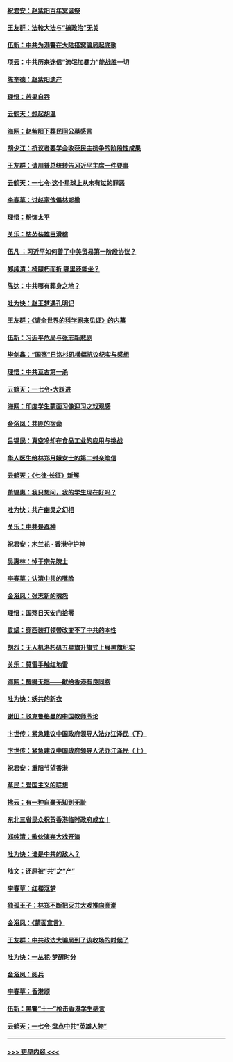 #### [祝君安：赵紫阳百年冥诞祭](../pages/nsc993/n11601386.md?t=10210733) 
#### [王友群：法轮大法与“搞政治”无关](../pages/nsc993/n11601658.md?t=10210733) 
#### [伍新：中共为港警在大陆搭窝骗局起底歌](../pages/nsc993/n11601536.md?t=10210733) 
#### [项云：中共历来迷信“流氓加暴力”能战胜一切](../pages/nsc993/n11601496.md?t=10210733) 
#### [陈奎德：赵紫阳遗产](../pages/nsc993/n11601444.md?t=10210733) 
#### [理悟：苦果自吞](../pages/nsc993/n11601385.md?t=10210733) 
#### [云鹤天：想起胡温](../pages/nsc993/n11600033.md?t=10210733) 
#### [海网：赵紫阳下葬民间公墓感言](../pages/nsc993/n11600021.md?t=10210733) 
#### [胡少江：抗议者要学会收获民主抗争的阶段性成果](../pages/nsc993/n11599626.md?t=10210733) 
#### [王友群：请川普总统转告习近平主席一件要事](../pages/nsc993/n11599533.md?t=10210733) 
#### [云鹤天：一七令‧这个星球上从未有过的罪恶](../pages/nsc993/n11598881.md?t=10210733) 
#### [李春草：讨赵家傀儡林郑檄](../pages/nsc993/n11598789.md?t=10210733) 
#### [理悟：粉饰太平](../pages/nsc993/n11598776.md?t=10210733) 
#### [关乐：怯怂装雄巨滑稽](../pages/nsc993/n11598767.md?t=10210733) 
#### [伍凡 ：习近平如何善了中美贸易第一阶段协议？](../pages/nsc993/n11596305.md?t=10210733) 
#### [郑纯清：椅腿朽而折 哪里还能坐？](../pages/nsc993/n11596273.md?t=10210733) 
#### [陈达：中共哪有葬身之地？](../pages/nsc993/n11596253.md?t=10210733) 
#### [吐为快：赵王梦遇孔明记](../pages/nsc993/n11596208.md?t=10210733) 
#### [王友群：《请全世界的科学家来见证》的内幕](../pages/nsc993/n11594091.md?t=10210733) 
#### [伍新：习近平危局与张志新悲剧](../pages/nsc993/n11594089.md?t=10210733) 
#### [毕剑鑫：“国殇”日洛杉矶横幅抗议纪实与感想](../pages/nsc993/n11591301.md?t=10210733) 
#### [理悟：中共亘古第一杀](../pages/nsc993/n11590734.md?t=10210733) 
#### [云鹤天：一七令•大跃进](../pages/nsc993/n11590699.md?t=10210733) 
#### [海网：印度学生蒙面习像迎习之戏观感](../pages/nsc993/n11590675.md?t=10210733) 
#### [金浴凤：共匪的宿命](../pages/nsc993/n11586383.md?t=10210733) 
#### [吕锡民：真空冷却在食品工业的应用与挑战](../pages/nsc993/n11585819.md?t=10210733) 
#### [华人医生给林郑月娥女士的第二封亲笔信](../pages/nsc993/n11585124.md?t=10210733) 
#### [云鹤天：《七律·长征》新解](../pages/nsc993/n11584578.md?t=10210733) 
#### [萧锡惠：我只想问，我的学生现在好吗？](../pages/nsc993/n11583828.md?t=10210733) 
#### [吐为快：共产幽灵之幻相](../pages/nsc993/n11583224.md?t=10210733) 
#### [关乐：中共是孬种](../pages/nsc993/n11582099.md?t=10210733) 
#### [祝君安：木兰花 · 香港守护神](../pages/nsc993/n11581782.md?t=10210733) 
#### [吴惠林：悼于宗先院士](../pages/nsc993/n11580283.md?t=10210733) 
#### [李春草：认清中共的嘴脸](../pages/nsc993/n11579954.md?t=10210733) 
#### [金浴凤：张志新的魂怨](../pages/nsc993/n11579913.md?t=10210733) 
#### [理悟：国殇日天安门拾零](../pages/nsc993/n11579843.md?t=10210733) 
#### [袁斌：穿西装打领带改变不了中共的本性](../pages/nsc993/n11579814.md?t=10210733) 
#### [胡烈：无人机洛杉矶五星旗升旗式上展黑旗纪实](../pages/nsc993/n11579322.md?t=10210733) 
#### [关乐：莫雷手触红地雷](../pages/nsc993/n11577862.md?t=10210733) 
#### [海网：醒狮无挡——献给香港有良同胞](../pages/nsc993/n11577835.md?t=10210733) 
#### [吐为快：妖共的新衣](../pages/nsc993/n11577575.md?t=10210733) 
#### [谢田：驳克鲁格曼的中国教师爷论](../pages/nsc993/n11575034.md?t=10210733) 
#### [卞世传：紧急建议中国政府领导人法办江泽民（下）](../pages/nsc993/n11573390.md?t=10210733) 
#### [卞世传：紧急建议中国政府领导人法办江泽民（上）](../pages/nsc993/n11573208.md?t=10210733) 
#### [祝君安：重阳节望香港](../pages/nsc993/n11573190.md?t=10210733) 
#### [草民：爱国主义的联想](../pages/nsc993/n11572333.md?t=10210733) 
#### [拂云：有一种自豪无知到无耻](../pages/nsc993/n11572006.md?t=10210733) 
#### [东北三省民众祝贺香港临时政府成立！](../pages/nsc993/n11571215.md?t=10210733) 
#### [郑纯清：散伙演弃大戏开演](../pages/nsc993/n11570826.md?t=10210733) 
#### [吐为快：谁是中共的敌人？](../pages/nsc993/n11570817.md?t=10210733) 
#### [陆文：还原被“共”之“产”](../pages/nsc993/n11570798.md?t=10210733) 
#### [李春草：红楼沤梦](../pages/nsc993/n11569673.md?t=10210733) 
#### [独孤王子：林郑不断把灭共大戏推向高潮](../pages/nsc993/n11569381.md?t=10210733) 
#### [金浴凤：《蒙面宣言》](../pages/nsc993/n11569368.md?t=10210733) 
#### [王友群：中共政法大骗局到了该收场的时候了](../pages/nsc993/n11568940.md?t=10210733) 
#### [吐为快：一丛花‧梦醒时分](../pages/nsc993/n11567491.md?t=10210733) 
#### [金浴凤：阅兵](../pages/nsc993/n11567454.md?t=10210733) 
#### [李春草：香港颂](../pages/nsc993/n11567444.md?t=10210733) 
#### [伍新：黑警“十一”枪击香港学生感言](../pages/nsc993/n11567426.md?t=10210733) 
#### [云鹤天：一七令‧盘点中共“英雄人物”](../pages/nsc993/n11567091.md?t=10210733) 

----
#### [ >>> 更早内容 <<< ](../indexes/nsc993-earlier.md)
